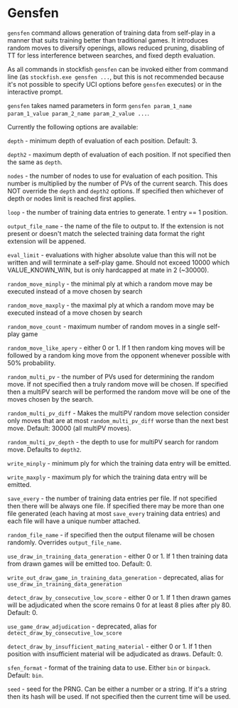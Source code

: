 # Gensfen

`gensfen` command allows generation of training data from self-play in a manner that suits training better than traditional games. It introduces random moves to diversify openings, allows reduced pruning, disabling of TT for less interference between searches, and fixed depth evaluation.

As all commands in stockfish `gensfen` can be invoked either from command line (as `stockfish.exe gensfen ...`, but this is not recommended because it's not possible to specify UCI options before `gensfen` executes) or in the interactive prompt.

`gensfen` takes named parameters in form `gensfen param_1_name param_1_value param_2_name param_2_value ...`.

Currently the following options are available:

`depth` - minimum depth of evaluation of each position. Default: 3.

`depth2` - maximum depth of evaluation of each position. If not specified then the same as `depth`.

`nodes` - the number of nodes to use for evaluation of each position. This number is multiplied by the number of PVs of the current search. This does NOT override the `depth` and `depth2` options. If specified then whichever of depth or nodes limit is reached first applies.

`loop` - the number of training data entries to generate. 1 entry == 1 position.

`output_file_name` - the name of the file to output to. If the extension is not present or doesn't match the selected training data format the right extension will be appened.

`eval_limit` - evaluations with higher absolute value than this will not be written and will terminate a self-play game. Should not exceed 10000 which VALUE_KNOWN_WIN, but is only hardcapped at mate in 2 (\~30000).

`random_move_minply` - the minimal ply at which a random move may be executed instead of a move chosen by search

`random_move_maxply` - the maximal ply at which a random move may be executed instead of a move chosen by search

`random_move_count` - maximum number of random moves in a single self-play game

`random_move_like_apery` - either 0 or 1. If 1 then random king moves will be followed by a random king move from the opponent whenever possible with 50% probability.

`random_multi_pv` - the number of PVs used for determining the random move. If not specified then a truly random move will be chosen. If specified then a multiPV search will be performed the random move will be one of the moves chosen by the search.

`random_multi_pv_diff` - Makes the multiPV random move selection consider only moves that are at most `random_multi_pv_diff` worse than the next best move. Default: 30000 (all multiPV moves).

`random_multi_pv_depth` - the depth to use for multiPV search for random move. Defaults to `depth2`.

`write_minply` - minimum ply for which the training data entry will be emitted.

`write_maxply` - maximum ply for which the training data entry will be emitted.

`save_every` - the number of training data entries per file. If not specified then there will be always one file. If specified there may be more than one file generated (each having at most `save_every` training data entries) and each file will have a unique number attached.

`random_file_name` - if specified then the output filename will be chosen randomly. Overrides `output_file_name`.

`use_draw_in_training_data_generation` - either 0 or 1. If 1 then training data from drawn games will be emitted too. Default: 0.

`write_out_draw_game_in_training_data_generation` - deprecated, alias for `use_draw_in_training_data_generation`

`detect_draw_by_consecutive_low_score` - either 0 or 1. If 1 then drawn games will be adjudicated when the score remains 0 for at least 8 plies after ply 80. Default: 0.

`use_game_draw_adjudication` - deprecated, alias for `detect_draw_by_consecutive_low_score`

`detect_draw_by_insufficient_mating_material` - either 0 or 1. If 1 then position with insufficient material will be adjudicated as draws. Default: 0.

`sfen_format` - format of the training data to use. Either `bin` or `binpack`. Default: `bin`.

`seed` - seed for the PRNG. Can be either a number or a string. If it's a string then its hash will be used. If not specified then the current time will be used.

